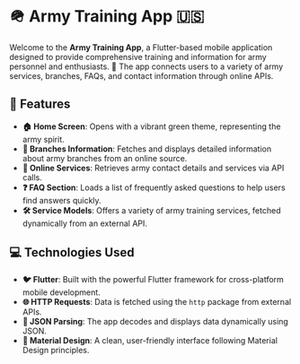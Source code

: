 # 🪖 Army Training App 🇺🇸

Welcome to the **Army Training App**, a Flutter-based mobile application designed to provide comprehensive training and information for army personnel and enthusiasts. 💪 The app connects users to a variety of army services, branches, FAQs, and contact information through online APIs.

## 🌟 Features

- **🏠 Home Screen**: Opens with a vibrant green theme, representing the army spirit.
- **🏢 Branches Information**: Fetches and displays detailed information about army branches from an online source.
- **📱 Online Services**: Retrieves army contact details and services via API calls.
- **❓ FAQ Section**: Loads a list of frequently asked questions to help users find answers quickly.
- **🛠️ Service Models**: Offers a variety of army training services, fetched dynamically from an external API.

## 💻 Technologies Used

- **🐦 Flutter**: Built with the powerful Flutter framework for cross-platform mobile development.
- **🌐 HTTP Requests**: Data is fetched using the `http` package from external APIs.
- **📄 JSON Parsing**: The app decodes and displays data dynamically using JSON.
- **🎨 Material Design**: A clean, user-friendly interface following Material Design principles.
